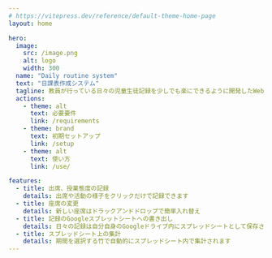 ```yaml
---
# https://vitepress.dev/reference/default-theme-home-page
layout: home

hero:
  image:
    src: /image.png
    alt: logo
    width: 300
  name: "Daily routine system"
  text: "日課表作成システム"
  tagline: 教員が⾏っている⽇々の児童⽣徒記録を少しでも楽にできるように開発したWebアプリケーション
  actions:
    - theme: alt
      text: 必要要件
      link: /requirements
    - theme: brand
      text: 初期セットアップ
      link: /setup
    - theme: alt
      text: 使い方
      link: /use/

features:
  - title: 出席、授業態度の記録
    details: 出席や活動の様子をクリックだけで記録できます
  - title: 座席の変更
    details: 新しい座席はドラックアンドドロップで簡単入れ替え
  - title: 記録のGoogleスブレットシートへの書き出し
    details: 日々の記録は自分自身のGoogleドライブ内にスプレッドシートとして保存されます
  - title: スプレッドシート上の集計
    details: 期間を選択する竹で自動的にスプレッドシート内で集計されます
---
```



